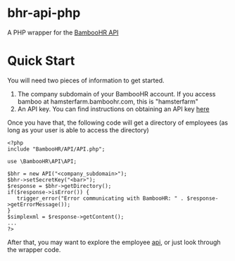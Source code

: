 bhr-api-php
===========

A PHP wrapper for the [BambooHR API](http://www.bamboohr.com/api/documentation)

Quick Start
===========
You will need two pieces of information to get started.

1. The company subdomain of your BambooHR account. If you access bamboo at hamsterfarm.bamboohr.com, this is "hamsterfarm"
2. An API key. You can find instructions on obtaining an API key [here](http://www.bamboohr.com/api/documentation/#authentication)

Once you have that, the following code will get a directory of employees (as long as your user is able to access the directory)

````
<?php
include "BambooHR/API/API.php";

use \BambooHR\API\API;

$bhr = new API("<company_subdomain>");
$bhr->setSecretKey("<bar>");
$response = $bhr->getDirectory();
if($response->isError()) {
   trigger_error("Error communicating with BambooHR: " . $response->getErrorMessage());
}
$simplexml = $response->getContent();
...
?>
````
After that, you may want to explore the employee [api](http://www.bamboohr.com/api/documentation/employees.php), or 
just look through the wrapper code.
